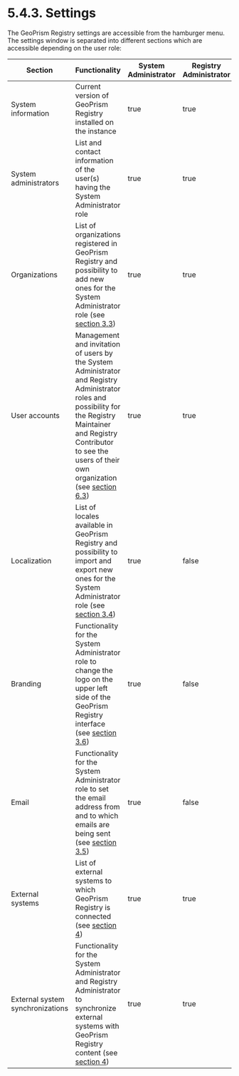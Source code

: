 # 5.4.3. Settings

The GeoPrism Registry settings are accessible from the hamburger menu. The settings window is separated into different sections which are accessible depending on the user role:

<table><thead><tr><th>Section</th><th>Functionality</th><th data-type="checkbox">System Administrator</th><th data-type="checkbox">Registry Administrator</th><th data-type="checkbox">Registry Maintainer</th><th data-type="checkbox">Registry Contributor</th></tr></thead><tbody><tr><td>System information</td><td>Current version of GeoPrism Registry installed on the instance</td><td>true</td><td>true</td><td>true</td><td>true</td></tr><tr><td>System administrators</td><td>List and contact information of the user(s) having the System Administrator role</td><td>true</td><td>true</td><td>true</td><td>true</td></tr><tr><td>Organizations</td><td>List of organizations registered in GeoPrism Registry and possibility to add new ones for the System Administrator role (see <a href="../../../../versions/current/3-deployment-and-setup/3.3-organization-management">section 3.3</a>)</td><td>true</td><td>true</td><td>false</td><td>false</td></tr><tr><td>User accounts</td><td>Management and invitation of users by the System Administrator and Registry Administrator roles and possibility for the Registry Maintainer and Registry Contributor to see the users of their own organization (see <a href="../../../../versions/current/geoprism-registry-tutorial/6.3-user-management.md">section 6.3</a>)</td><td>true</td><td>true</td><td>true</td><td>true</td></tr><tr><td>Localization</td><td>List of locales available in GeoPrism Registry and possibility to import and export new ones for the System Administrator role (see <a href="../../../../versions/current/3-deployment-and-setup/3.4-localisation">section 3.4</a>)</td><td>true</td><td>false</td><td>false</td><td>false</td></tr><tr><td>Branding</td><td>Functionality for the System Administrator role to change the logo on the upper left side of the GeoPrism Registry interface (see <a href="../../../../versions/current/3-deployment-and-setup/3.6-branding-logo.md">section 3.6</a>)</td><td>true</td><td>false</td><td>false</td><td>false</td></tr><tr><td>Email</td><td>Functionality for the System Administrator role to set the email address from and to which emails are being sent (see <a href="../../../../versions/current/3-deployment-and-setup/3.5-system-email-management.md">section 3.5</a>)</td><td>true</td><td>false</td><td>false</td><td>false</td></tr><tr><td>External systems</td><td>List of external systems to which GeoPrism Registry is connected (see <a href="../../../../versions/current/external-system-integration.md">section 4</a>)</td><td>true</td><td>true</td><td>false</td><td>false</td></tr><tr><td>External system synchronizations</td><td>Functionality for the System Administrator and Registry Administrator to synchronize external systems with GeoPrism Registry content (see <a href="../../../../versions/current/external-system-integration.md">section 4</a>)</td><td>true</td><td>true</td><td>false</td><td>false</td></tr></tbody></table>
